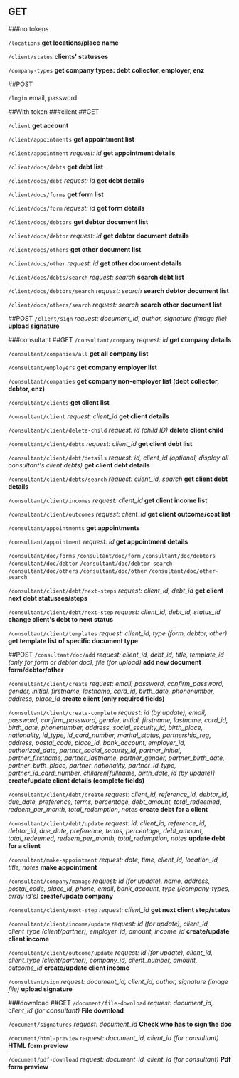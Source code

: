 ## GET

###no tokens

`/locations`
**get locations/place name**

`/client/status`
**clients' statusses**

`/company-types`
**get company types: debt collector, employer, enz**

##POST

`/login`
email, password

##With token
###client
##GET

`/client`
**get account**

`/client/appointments`
**get appointment list**

`/client/appointment`
*request: id*
**get appointment details**

`/client/docs/debts`
**get debt list**

`/client/docs/debt`
*request: id*
**get debt details**

`/client/docs/forms`
**get form list**

`/client/docs/form`
*request: id*
**get form details**

`/client/docs/debtors`
**get debtor document list**

`/client/docs/debtor`
*request: id*
**get debtor document details**

`/client/docs/others`
**get other document list**

`/client/docs/other`
*request: id*
**get other document details**

`/client/docs/debts/search`
*request: search*
**search debt list**

`/client/docs/debtors/search`
*request: search*
**search debtor document list**

`/client/docs/others/search`
*request: search*
**search other document list**

##POST
`/client/sign`
*request: document_id, author, signature (image file)*
**upload signature**

###consultant
##GET
`/consultant/company`
*request: id*
**get company details**

`/consultant/companies/all`
**get all company list**

`/consultant/employers`
**get company employer list**

`/consultant/companies`
**get company non-employer list (debt collector, debtor, enz)**

`/consultant/clients`
**get client list**

`/consultant/client`
*request: client_id*
**get client details**

`/consultant/client/delete-child`
*request: id (child ID)*
**delete client child**

`/consultant/client/debts`
*request: client_id*
**get client debt list**

`/consultant/client/debt/details`
*request: id, client_id (optional, display all consultant's client debts)*
**get client debt details**

`/consultant/client/debts/search`
*request: client_id, search*
**get client debt details**

`/consultant/client/incomes`
*request: client_id*
**get client income list**

`/consultant/client/outcomes`
*request: client_id*
**get client outcome/cost list**

`/consultant/appointments`
**get appointments**

`/consultant/appointment`
*request: id*
**get appointment details**

`/consultant/doc/forms`
`/consultant/doc/form`
`/consultant/doc/debtors`
`/consultant/doc/debtor`
`/consultant/doc/debtor-search`
`/consultant/doc/others`
`/consultant/doc/other`
`/consultant/doc/other-search`

`/consultant/client/debt/next-steps`
*request: client_id, debt_id*
**get client next debt statusses/steps**

`/consultant/client/debt/next-step`
*request: client_id, debt_id, status_id*
**change client's debt to next status**

`/consultant/client/templates`
*request: client_id, type (form, debtor, other)*
**get template list of specific document type**

##POST
`/consultant/doc/add`
*request: client_id, debt_id, title, template_id (only for form or debtor doc), file (for upload)*
**add new document form/debtor/other**

`/consultant/client/create`
*request: email, password, confirm_password, gender, initial, firstname, lastname, card_id, birth_date, phonenumber, address, place_id*
**create client (only required fields)**

`/consultant/client/create-complete`
*request: id (by update), email, password, confirm_password, gender, initial, firstname, lastname, card_id, birth_date, phonenumber, address, social_security_id, birth_place, nationality, id_type, id_card_number, marital_status, partnership_reg, address, postal_code, place_id, bank_account, employer_id, authorized_date, partner_social_security_id, partner_initial, partner_firstname, partner_lastname, partner_gender, partner_birth_date, partner_birth_place, partner_nationality, partner_id_type, partner_id_card_number, children[fullname, birth_date, id (by update)]*
**create/update client details (complete fields)**

`/consultant/client/debt/create`
*request: client_id, reference_id, debtor_id, due_date, preference, terms, percentage, debt_amount, total_redeemed, redeem_per_month, total_redemption, notes*
**create debt for a client**

`/consultant/client/debt/update`
*request: id, client_id, reference_id, debtor_id, due_date, preference, terms, percentage, debt_amount, total_redeemed, redeem_per_month, total_redemption, notes*
**update debt for a client**

`/consultant/make-appointment`
*request: date, time, client_id, location_id, title, notes*
**make appointment**

`/consultant/company/manage`
*request: id (for update), name, address, postal_code, place_id, phone, email, bank_account, type (/company-types, array id's)*
**create/update company**

`/consultant/client/next-step`
*request: client_id*
**get next client step/status**

`/consultant/client/income/update`
*request: id (for update), client_id, client_type (client/partner), employer_id, amount, income_id*
**create/update client income**

`/consultant/client/outcome/update`
*request: id (for update), client_id, client_type (client/partner), company_id, client_number, amount, outcome_id*
**create/update client income**

`/consultant/sign`
*request: document_id, client_id, author, signature (image file)*
**upload signature**

###download
##GET
`/document/file-download`
*request: document_id, client_id (for consultant)*
**File download**

`/document/signatures`
*request: document_id*
**Check who has to sign the doc**

`/document/html-preview`
*request: document_id, client_id (for consultant)*
**HTML form preview**

`/document/pdf-download`
*request: document_id, client_id (for consultant)*
**Pdf form preview**

